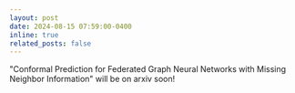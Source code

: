 ```yaml
---
layout: post
date: 2024-08-15 07:59:00-0400
inline: true
related_posts: false
---
```


"Conformal Prediction for Federated Graph Neural Networks with Missing Neighbor Information" will be on arxiv soon!